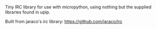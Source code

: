 Tiny IRC library for use with micropython, using nothing but the supplied libraries found in upip.


Built from jaraco's irc library: https://github.com/jaraco/irc
